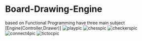
# Board-Drawing-Engine
based on Functional Programming 
have three main subject 
[Engine(Controller,Drawer)]
![playpic](https://user-images.githubusercontent.com/94381197/170664175-17985cb7-3318-426d-84a3-3a64465ebbaf.PNG)
![chesspic](https://user-images.githubusercontent.com/94381197/170661536-21ecb8ac-3284-4541-bae4-9a4de6328e8c.PNG)
![checkerspic](https://user-images.githubusercontent.com/94381197/170661493-313a292f-9dc3-417f-a151-a09ac6309907.PNG)
![connect4pic](https://user-images.githubusercontent.com/94381197/170661549-0fa0efc1-7a17-4c51-8da4-d3a237ce1dbe.PNG)
![tictocpic](https://user-images.githubusercontent.com/94381197/170661765-214df764-8e6b-4cf7-bc04-af97b9f8113a.PNG)
